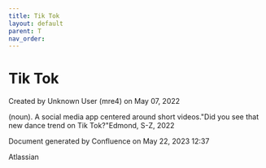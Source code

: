 ```yaml
---
title: Tik Tok
layout: default
parent: T
nav_order:
---
```


# Tik Tok

Created by  Unknown User (mre4) on May 07, 2022

(noun). A social media app centered around short videos.&quot;Did you see that new dance trend on Tik Tok?&quot;Edmond, S-Z, 2022

Document generated by Confluence on May 22, 2023 12:37

Atlassian
